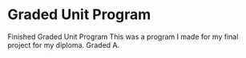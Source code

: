 # Graded Unit Program
Finished Graded Unit Program
This was a program I made for my final project for my diploma. Graded A.
